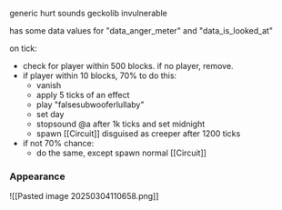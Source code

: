generic hurt sounds
geckolib
invulnerable

has some data values for "data_anger_meter" and "data_is_looked_at"

on tick:
- check for player within 500 blocks. if no player, remove.
- if player within 10 blocks, 70% to do this:
	- vanish
	- apply 5 ticks of an effect
	- play "falsesubwooferlullaby"
	- set day
	- stopsound @a after 1k ticks and set midnight
	- spawn [[Circuit]] disguised as creeper after 1200 ticks
- if not 70% chance:
	- do the same, except spawn normal [[Circuit]]


### Appearance

![[Pasted image 20250304110658.png]]